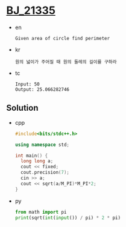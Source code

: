 # [BJ_21335](https://acmicpc.net/problem/21335)

* en

  ```en
  Given area of circle find perimeter
  ```

* kr

  ```kr
  원의 넓이가 주어질 때 원의 둘레의 길이를 구하라
  ```

* tc

  ```tc
  Input: 50
  Output: 25.066282746
  ```

## Solution

* cpp

  ```cpp
  #include<bits/stdc++.h>

  using namespace std;

  int main() {
    long long a;
    cout << fixed;
    cout.precision(7);
    cin >> a;
    cout << sqrt(a/M_PI)*M_PI*2;
  }
  ```

* py

  ```py
  from math import pi
  print(sqrt(int(input()) / pi) * 2 * pi)
  ```
